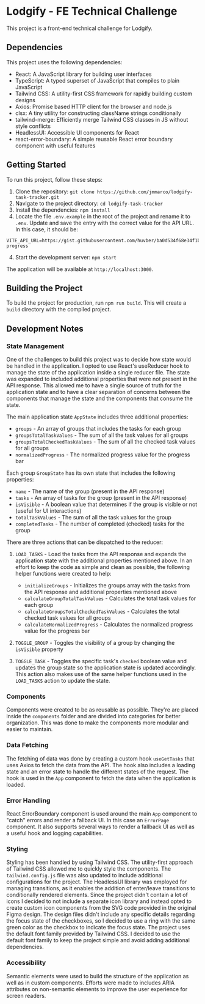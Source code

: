 # Lodgify - FE Technical Challenge

This project is a front-end technical challenge for Lodgify.

## Dependencies

This project uses the following dependencies:

- React: A JavaScript library for building user interfaces
- TypeScript: A typed superset of JavaScript that compiles to plain JavaScript
- Tailwind CSS: A utility-first CSS framework for rapidly building custom designs
- Axios: Promise based HTTP client for the browser and node.js
- clsx: A tiny utility for constructing className strings conditionally
- tailwind-merge: Efficiently merge Tailwind CSS classes in JS without style conflicts
- HeadlessUI: Accessible UI components for React
- react-error-boundary: A simple reusable React error boundary component with useful features

## Getting Started

To run this project, follow these steps:

1. Clone the repository: `git clone https://github.com/jmmarco/lodgify-task-tracker.git`
2. Navigate to the project directory: `cd lodgify-task-tracker`
3. Install the dependencies: `npm install`
4. Locate the file `.env.example` in the root of the project and rename it to `.env`. Update and save the entry with the correct value for the API URL. In this case, it should be:

```
VITE_API_URL=https://gist.githubusercontent.com/huvber/ba0d534f68e34f1be86d7fe7eff92c96/raw/98a91477905ea518222a6d88dd8b475328a632d3/mock-progress
```

4. Start the development server: `npm start`

The application will be available at `http://localhost:3000`.

## Building the Project

To build the project for production, run `npm run build`. This will create a `build` directory with the compiled project.

## Development Notes

### State Management

One of the challenges to build this project was to decide how state would be handled in the application. I opted to use React's useReducer hook to manage the state of the application inside a single reducer file. The state was expanded to included additional properties that were not present in the API response.
This allowed me to have a single source of truth for the application state and to have a clear separation of concerns between the components that manage the state and the components that consume the state.

The main application state `AppState` includes three additional properties:

- `groups` - An array of groups that includes the tasks for each group
- `groupsTotalTaskValues` - The sum of all the task values for all groups
- `groupsTotalCheckedTaskValues` - The sum of all the checked task values for all groups
- `normalizedProgress` - The normalized progress value for the progress bar

Each group `GroupState` has its own state that includes the following properties:

- `name` - The name of the group (present in the API response)
- `tasks` - An array of tasks for the group (present in the API response)
- `isVisible` - A boolean value that determines if the group is visible or not (useful for UI interactions)
- `totalTaskValues` - The sum of all the task values for the group
- `completedTasks` - The number of completed (checked) tasks for the group

There are three actions that can be dispatched to the reducer:

1. `LOAD_TASKS` - Load the tasks from the API response and expands the application state with the additional properties mentioned above. In an effort to keep the code as simple and clean as possible, the following helper functions were created to help:

   - `initializeGroups` - Initializes the groups array with the tasks from the API response and additional properties mentioned above
   - `calculateGroupTotalTaskValues` - Calculates the total task values for each group
   - `calculateGroupsTotalCheckedTaskValues` - Calculates the total checked task values for all groups
   - `calculateNormalizedProgress` - Calculates the normalized progress value for the progress bar

2. `TOGGLE_GROUP` - Toggles the visibility of a group by changing the `isVisible` property

3. `TOGGLE_TASK` - Toggles the specific task's `checked` boolean value and updates the group state so the application state is updated accordingly. This action also makes use of the same helper functions used in the `LOAD_TASKS` action to update the state.

### Components

Components were created to be as reusable as possible. They're are placed inside the `components` folder and are divided into categories for better organization. This was done to make the components more modular and easier to maintain.

### Data Fetching

The fetching of data was done by creating a custom hook `useGetTasks` that uses Axios to fetch the data from the API. The hook also includes a loading state and an error state to handle the different states of the request. The hook is used in the `App` component to fetch the data when the application is loaded.

### Error Handling

React ErrorBoundary component is used around the main `App` component to "catch" errors and render a fallback UI. In this case an `ErrorPage` component.
It also supports several ways to render a fallback UI as well as a useful hook and logging capabilities.

### Styling

Styling has been handled by using Tailwind CSS. The utility-first approach of Tailwind CSS allowed me to quickly style the components. The `tailwind.config.js` file was also updated to include additional configurations for the project. The HeadlessUI library was employed for managing transitions, as it enables the addition of enter/leave transitions to conditionally rendered elements.
Since the project didn't contain a lot of icons I decided to not include a separate icon library and instead opted to create custom icon components from the SVG code provided in the original Figma design.
The design files didn't include any specific details regarding the focus state of the checkboxes, so I decided to use a ring with the same green color as the checkbox to indicate the focus state.
The project uses the default font family provided by Tailwind CSS. I decided to use the default font family to keep the project simple and avoid adding additional dependencies.

### Accessibility

Semantic elements were used to build the structure of the application as well as in custom components. Efforts were made to includes ARIA attributes on non-semantic elements to improve the user experience for screen readers.
